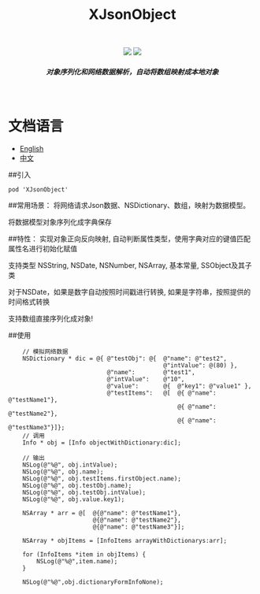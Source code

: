 <h1 align="center">XJsonObject</h1>
<br>
	<p align="center">
		<img src="https://img.shields.io/badge/版本-v0.0.1-blue.svg" />
		<img src="https://img.shields.io/badge/语言-OC-red.svg" />
	</p>
	<h5 align="center">对象序列化和网络数据解析，自动将数组映射成本地对象</h5>
</br>

# 文档语言
* [English](../README.md)
* [中文](doc/README_zh.md)

##引入
```
pod 'XJsonObject'
```
##常用场景：
将网络请求Json数据、NSDictionary、数组，映射为数据模型。

将数据模型对象序列化成字典保存

##特性：
实现对象正向反向映射, 自动判断属性类型，使用字典对应的键值匹配属性名进行初始化赋值

支持类型 NSString, NSDate, NSNumber, NSArray, 基本常量, SSObject及其子类

对于NSDate，如果是数字自动按照时间戳进行转换, 如果是字符串，按照提供的时间格式转换

支持数组直接序列化成对象!

##使用
```
    // 模拟网络数据
    NSDictionary * dic = @{ @"testObj": @{  @"name": @"test2",
                                            @"intValue": @(80) },
                            @"name":        @"test1",
                            @"intValue":    @"10",
                            @"value":       @{  @"key1": @"value1" },
                            @"testItems":   @[  @{ @"name": @"testName1"},
                                                @{ @"name": @"testName2"},
                                                @{ @"name": @"testName3"}]};
    // 调用
    Info * obj = [Info objectWithDictionary:dic];

    // 输出
    NSLog(@"%@", obj.intValue);
    NSLog(@"%@", obj.name);
    NSLog(@"%@", obj.testItems.firstObject.name);
    NSLog(@"%@", obj.testObj.name);
    NSLog(@"%@", obj.testObj.intValue);
    NSLog(@"%@", obj.value.key1);
```

```
    NSArray * arr = @[  @{@"name": @"testName1"},
                        @{@"name": @"testName2"},
                        @{@"name": @"testName3"}];
    
    NSArray * objItems = [InfoItems arrayWithDictionarys:arr];

    for (InfoItems *item in objItems) {
        NSLog(@"%@",item.name);
    }
    
    NSLog(@"%@",obj.dictionaryFormInfoNone);

```
